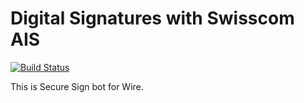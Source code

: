 # Digital Signatures with Swisscom AIS
[![Build Status](https://travis-ci.com/wireapp/secure-sign.svg?branch=master)](https://travis-ci.com/wireapp/secure-sign)

This is Secure Sign bot for Wire.


